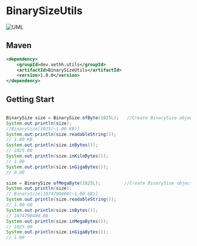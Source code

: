 # BinarySizeUtils

![UML](http://www.plantuml.com/plantuml/svg/3SJB4G8n203GLhI03NUFjk1O00RSC4D8Xe0VgtVVuPt5gYPnkfvQn5mN0CTtsILQFdAnrs715gME3f-s4R_WAeR-lScFxo6wuCaOwGn8j97WxjY1Hbqm5IsoQvb7Vm00#)

## Maven
```xml
<dependency>
    <groupId>dev.xethh.utils</groupId>
    <artifactId>BinarySizeUtils</artifactId>
    <version>1.0.0</version>
</dependency>
```

## Getting Start
```java

BinarySize size = BinarySize.ofByte(1025L);   //Create BinarySize object from byte
System.out.println(size);
//BinarySize[1025(~1.00 KB)]
System.out.println(size.readableString());
// 1.00 KB
System.out.println(size.inBytes());
// 1025.00
System.out.println(size.inKiloBytes());
// 1.00
System.out.println(size.inGigaBytes());
// 0.00

size = BinarySize.ofMegaByte(1025L);         //Create BinarySize object mega byte
System.out.println(size);
// BinarySize[1074790400(~1.00 GB)]
System.out.println(size.readableString());
// 1.00 GB
System.out.println(size.inBytes());
// 1074790400.00
System.out.println(size.inMegaBytes());
// 1025.00
System.out.println(size.inGigaBytes());
// 1.00
```

